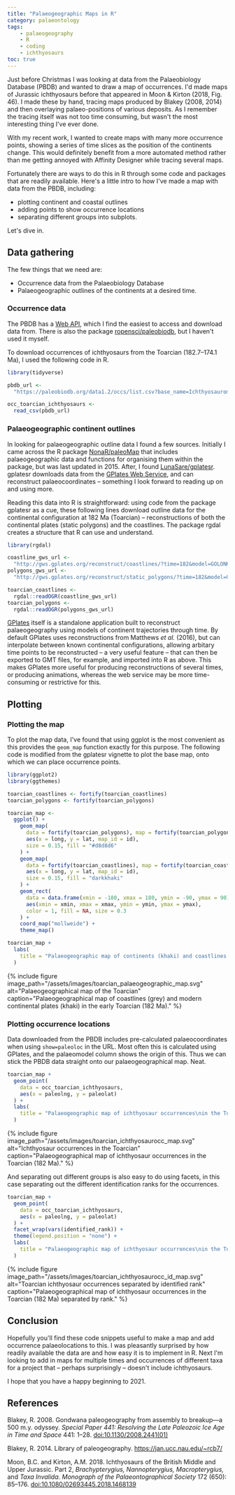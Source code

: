 ```yaml
---
title: "Palaeogeographic Maps in R"
category: palaeontology
tags:
    - palaeogeography
    - R
    - coding
    - ichthyosaurs
toc: true
---
```


Just before Christmas I was looking at data from the Palaeobiology Database
(PBDB) and wanted to draw a map of occurrences. I'd made maps of Jurassic
ichthyosaurs before that appeared in Moon & Kirton (2018, Fig. 46). I made these
by hand, tracing maps produced by Blakey (2008, 2014) and then overlaying
palaeo-positions of various deposits. As I remember the tracing itself was not
too time consuming, but wasn't the most interesting thing I've ever done.

With my recent work, I wanted to create maps with many more occurrence points,
showing a series of time slices as the position of the continents change. This
would definitely benefit from a more automated method rather than me getting
annoyed with Affinity Designer while tracing several maps.

Fortunately there are ways to do this in R through some code and packages that
are readily available. Here's a little intro to how I've made a map with data
from the PBDB, including:

* plotting continent and coastal outlines
* adding points to show occurrence locations
* separating different groups into subplots.

Let's dive in.

## Data gathering ##

The few things that we need are:

* Occurrence data from the Palaeobiology Database
* Palaeogeographic outlines of the continents at a desired time.

### Occurrence data ###

The PBDB has a [Web API](https://paleobiodb.org/data1.2/),
which I find the easiest to access and download data from. There is also the
package [ropensci/paleobiodb](https://github.com/ropensci/paleobioDB), but I
haven't used it  myself.

To download occurrences of ichthyosaurs from the Toarcian
(182.7–174.1 Ma), I used the following code in R.

```r
library(tidyverse)

pbdb_url <-
  "https://paleobiodb.org/data1.2/occs/list.csv?base_name=Ichthyosauromorpha&interval=Toarcian&show=paleoloc"

occ_toarcian_ichthyosaurs <-
  read_csv(pbdb_url)
```

### Palaeogeographic continent outlines ###

In looking for palaeogeographic outline data I found a few sources. Initially I
came across the R package [NonaR/paleoMap](https://github.com/NonaR/paleoMap)
that includes palaeogeographic data and functions for organising them within the
package, but was last updated in 2015. After, I found
[LunaSare/gplatesr](https://github.com/LunaSare/gplatesr). gplatesr downloads
data from the [GPlates Web Service](https://gws.gplates.org), and can
reconstruct palaeocoordinates – something I look forward to reading up on and
using more.

Reading this data into R is straightforward: using code from the package
gplatesr as a cue, these following lines download outline data for the
continental configuration at 182 Ma (Toarcian) – reconstructions of both the
continental plates (static polygons) and the coastlines. The package rgdal
creates a structure that R can use and understand.

```r
library(rgdal)

coastline_gws_url <-
  "http://gws.gplates.org/reconstruct/coastlines/?time=182&model=GOLONKA"
polygons_gws_url <-
  "http://gws.gplates.org/reconstruct/static_polygons/?time=182&model=GOLONKA"

toarcian_coastlines <-
  rgdal::readOGR(coastline_gws_url)
toarcian_polygons <-
  rgdal::readOGR(polygons_gws_url)
```

[GPlates](https://www.gplates.org) itself is a standalone application built to
reconstruct palaeogeography using models of continent trajectories through time.
By default GPlates uses reconstructions from Matthews _et al._ (2016), but can
interpolate between known continental configurations, allowing arbitary time
points to be reconstructed – a very useful feature – that can then be exported
to GMT files, for example, and imported into R as above. This makes GPlates more
useful for producing reconstructions of several times, or producing animations,
whereas the web service may be more time-consuming or restrictive for this.


## Plotting ##

### Plotting the map ###

To plot the map data, I've found that using ggplot is the most convenient as
this provides the `geom_map` function exactly for this purpose. The following
code is modified from the gplatesr vignette to plot the base map, onto which we
can place occurrence points.

```r
library(ggplot2)
library(ggthemes)

toarcian_coastlines <- fortify(toarcian_coastlines)
toarcian_polygons <- fortify(toarcian_polygons)

toarcian_map <-
  ggplot() +
    geom_map(
      data = fortify(toarcian_polygons), map = fortify(toarcian_polygons),
      aes(x = long, y = lat, map_id = id),
      size = 0.15, fill = "#d8d8d6"
    ) +
    geom_map(
      data = fortify(toarcian_coastlines), map = fortify(toarcian_coastlines),
      aes(x = long, y = lat, map_id = id),
      size = 0.15, fill = "darkkhaki"
    ) +
    geom_rect(
      data = data.frame(xmin = -180, xmax = 180, ymin = -90, ymax = 90),
      aes(xmin = xmin, xmax = xmax, ymin = ymin, ymax = ymax),
      color = 1, fill = NA, size = 0.3
    ) +
    coord_map("mollweide") +
    theme_map()

toarcian_map +
  labs(
    title = "Palaeogeographic map of continents (khaki) and coastlines (grey)\nin the early Toarcian (182 Ma)"
  )
```

{% include figure
    image_path="/assets/images/toarcian_palaeogeographic_map.svg"
    alt="Palaeogeographical map of the Toarcian"
    caption="Palaeogeographical map of coastlines (grey) and modern continental
    plates (khaki) in the early Toarcian (182 Ma)."
%}

### Plotting occurrence locations ###

Data downloaded from the PBDB includes pre-calculated palaeocoordinates when
using `show=paleoloc` in the URL. Most often this is calculated using GPlates,
and the palaeomodel column shows the origin of this. Thus we can stick the PBDB
data straight onto our palaeogeographical map. Neat.

```r
toarcian_map +
  geom_point(
    data = occ_toarcian_ichthyosaurs,
    aes(x = paleolng, y = paleolat)
  ) +
  labs(
    title = "Palaeogeographic map of ichthyosaur occurrences\nin the Toarcian (182 Ma)"
  )
```

{% include figure
    image_path="/assets/images/toarcian_ichthyosaurocc_map.svg"
    alt="Ichthyosaur occurrences in the Toarcian"
    caption="Palaeogeographical map of ichthyosaur occurrences in the Toarcian
    (182 Ma)."
%}

And separating out different groups is also easy to do using facets, in
this case separating out the different identification ranks for the
occurrences.

```r
toarcian_map +
  geom_point(
    data = occ_toarcian_ichthyosaurs,
    aes(x = paleolng, y = paleolat)
  ) +
  facet_wrap(vars(identified_rank)) +
  theme(legend.position = "none") +
  labs(
    title = "Palaeogeographic map of ichthyosaur occurrences\nin the Toarcian (182 Ma) separated by identified rank"
  )
```



{% include figure
    image_path="/assets/images/toarcian_ichthyosaurocc_id_map.svg"
    alt="Toarcian ichthyosaur occurrences separated by identified rank"
    caption="Palaeogeographical map of ichthyosaur occurrences in the
    Toarcian (182 Ma) separated by rank."
%}


## Conclusion ##

Hopefully you'll find these code snippets useful to make a map and add
occurrence palaeolocations to this. I was pleasantly surprised by how readily
available the data are and how easy it is to implement in R. Next I'm looking to
add in maps for multiple times and occurrences of different taxa for a project
that – perhaps surprisingly – doesn't include ichthyosaurs.

I hope that you have a happy beginning to 2021.

## References ##

Blakey, R. 2008. Gondwana paleogeography from assembly to breakup—a 500 m.y.
odyssey. <i>Special Paper 441: Resolving the Late Paleozoic Ice Age in Time and
Space</i> 441: 1–28. [doi:10.1130/2008.2441(01)](https://doi.org/10.1130/2008.2441(01))

Blakey, R. 2014. Library of paleogeography. <https://jan.ucc.nau.edu/~rcb7/>

Moon, B.C. and Kirton, A.M. 2018. Ichthyosaurs of the British Middle and Upper
Jurassic. Part 2, <i>Brachypterygius, Nannopterygius, Macropterygius,</i> and
<i>Taxa Invalida</i>. <i>Monograph of the Palaeontographical Society</i> 172
(650): 85–176.
[doi:10.1080/02693445.2018.1468139](https://doi.org/10.1080/02693445.2018.1468139)
